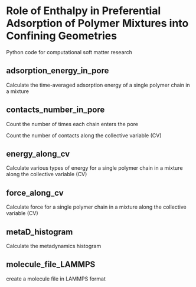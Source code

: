 # Role of Enthalpy in Preferential Adsorption of Polymer Mixtures into Confining Geometries

Python code for computational soft matter research

## adsorption_energy_in_pore

Calculate the time-averaged adsorption energy of a single polymer chain in a mixture

## contacts_number_in_pore

Count the number of times each chain enters the pore

Count the number of contacts along the collective variable (CV)

## energy_along_cv

Calculate various types of energy for a single polymer chain in a mixture along the collective variable (CV)

## force_along_cv

Calculate force for a single polymer chain in a mixture along the collective variable (CV)

## metaD_histogram

Calculate the metadynamics histogram

## molecule_file_LAMMPS

create a molecule file in LAMMPS format
